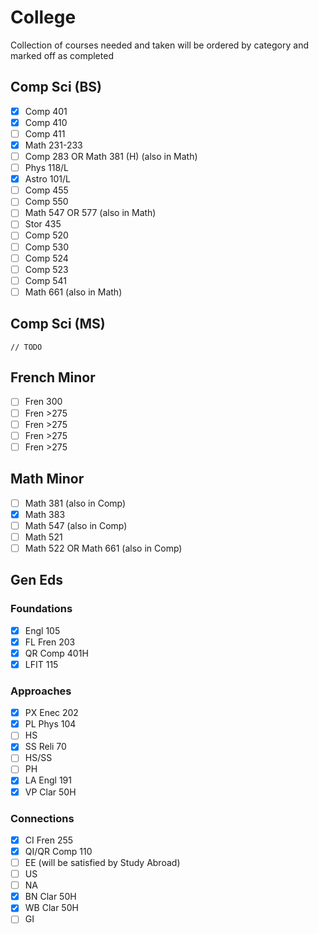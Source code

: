 # College

Collection of courses needed and taken will be ordered by category and marked
off as completed

## Comp Sci (BS)

 - [x] Comp 401
 - [x] Comp 410
 - [ ] Comp 411
 - [x] Math 231-233
 - [ ] Comp 283 OR Math 381 (H) (also in Math)
 - [ ] Phys 118/L
 - [x] Astro 101/L
 - [ ] Comp 455
 - [ ] Comp 550
 - [ ] Math 547 OR 577 (also in Math)
 - [ ] Stor 435
 - [ ] Comp 520
 - [ ] Comp 530
 - [ ] Comp 524
 - [ ] Comp 523
 - [ ] Comp 541
 - [ ] Math 661 (also in Math)

## Comp Sci (MS)

`// TODO`

## French Minor

 - [ ] Fren 300
 - [ ] Fren >275
 - [ ] Fren >275
 - [ ] Fren >275
 - [ ] Fren >275

## Math Minor

 - [ ] Math 381 (also in Comp)
 - [x] Math 383
 - [ ] Math 547 (also in Comp)
 - [ ] Math 521
 - [ ] Math 522 OR Math 661 (also in Comp)

## Gen Eds

### Foundations

 - [x] Engl 105
 - [x] FL Fren 203
 - [x] QR Comp 401H
 - [x] LFIT 115

### Approaches

 - [x] PX Enec 202
 - [x] PL Phys 104
 - [ ] HS
 - [x] SS Reli 70
 - [ ] HS/SS
 - [ ] PH
 - [x] LA Engl 191
 - [x] VP Clar 50H

### Connections

 - [x] CI Fren 255
 - [x] QI/QR Comp 110
 - [ ] EE (will be satisfied by Study Abroad)
 - [ ] US
 - [ ] NA
 - [x] BN Clar 50H
 - [x] WB Clar 50H
 - [ ] GI
